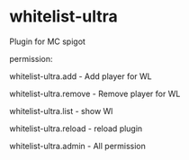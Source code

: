 # whitelist-ultra
Plugin for MC spigot


permission:

whitelist-ultra.add - Add player for WL

whitelist-ultra.remove - Remove player for WL

whitelist-ultra.list - show Wl

whitelist-ultra.reload - reload plugin

whitelist-ultra.admin - All permission

